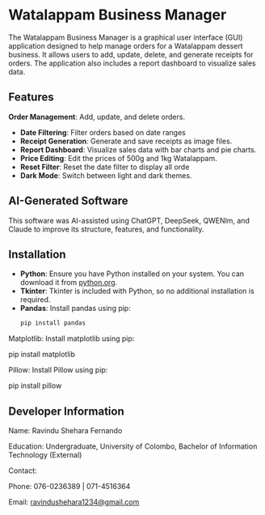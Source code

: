 
# Watalappam Business Manager 

The Watalappam Business Manager is a graphical user interface (GUI) application designed to help manage orders for a Watalappam dessert business. It allows users to add, update, delete, and generate receipts for orders. The application also includes a report dashboard to visualize sales data.





## Features

 **Order Management**: Add, update, and delete orders.
- **Date Filtering**: Filter orders based on date ranges
- **Receipt Generation**: Generate and save receipts as image files.
- **Report Dashboard**: Visualize sales data with bar charts and pie charts.
- **Price Editing**: Edit the prices of 500g and 1kg Watalappam.
- **Reset Filter**: Reset the date filter to display all orde
- **Dark Mode**: Switch between light and dark themes.

## AI-Generated Software

This software was AI-assisted using ChatGPT, DeepSeek, QWENlm, and Claude to improve its structure, features, and functionality.


## Installation

- **Python**: Ensure you have Python installed on your system. You can download it from [python.org](https://www.python.org/downloads/).
- **Tkinter**: Tkinter is included with Python, so no additional installation is required.
- **Pandas**: Install pandas using pip:
  ```bash
  pip install pandas


Matplotlib: Install matplotlib using pip:

pip install matplotlib

Pillow: Install Pillow using pip:

pip install pillow


    
## Developer Information

Name: Ravindu Shehara Fernando

Education: Undergraduate, University of Colombo, Bachelor of Information Technology (External)

Contact:

Phone: 076-0236389 | 071-4516364

Email: ravindushehara1234@gmail.com
